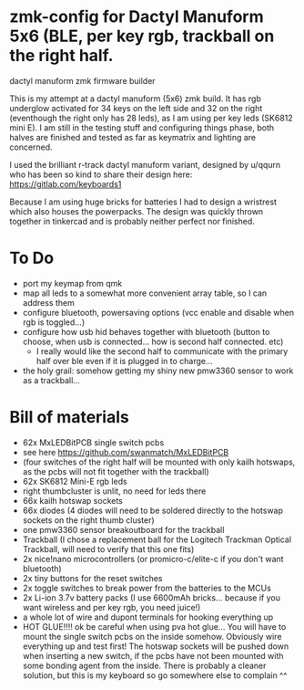 # zmk-config for Dactyl Manuform 5x6 (BLE, per key rgb, trackball on the right half.
dactyl manuform zmk firmware builder

This is my attempt at a dactyl manuform (5x6) zmk build. It has rgb underglow activated for 34 keys on the left side and 32 on the right (eventhough the right only has 28 leds), as I am using per key leds (SK6812 mini E). 
I am still in the testing stuff and configuring things phase, both halves are finished and tested as far as keymatrix and lighting are concerned.

I used the brilliant r-track dactyl manuform variant, designed by u/qqurn who has been so kind to share their design here: https://gitlab.com/keyboards1

Because I am using huge bricks for batteries I had to design a wristrest which also houses the powerpacks. The design was quickly thrown together in tinkercad and is probably neither perfect nor finished.

# To Do
* port my keymap from qmk
* map all leds to a somewhat more convenient array table, so I can address them
* configure bluetooth, powersaving options (vcc enable and disable when rgb is toggled...)
* configure how usb hid behaves together with bluetooth (button to choose, when usb is connected... how is second half connected. etc)
  * I really would like the second half to communicate with the primary half over ble even if it is plugged in to charge...
* the holy grail: somehow getting my shiny new pmw3360 sensor to work as a trackball...

# Bill of materials
* 62x MxLEDBitPCB single switch pcbs
 * see here https://github.com/swanmatch/MxLEDBitPCB 
 * (four switches of the right half will be mounted with only kailh hotswaps, as the pcbs will not fit together with the trackball)
* 62x SK6812 Mini-E rgb leds
 * right thumbcluster is unlit, no need for leds there
* 66x kailh hotswap sockets
 * 66x diodes (4 diodes will need to be soldered directly to the hotswap sockets on the right thumb cluster)
* one pmw3360 sensor breakoutboard for the trackball
* Trackball (I chose a replacement ball for the Logitech Trackman Optical Trackball, will need to verify that this one fits) 
* 2x nice!nano microcontrollers (or promicro-c/elite-c if you don't want bluetooth)
* 2x tiny buttons for the reset switches
* 2x toggle switches to break power from the batteries to the MCUs
* 2x Li-ion 3.7v battery packs (I use 6600mAh bricks... because if you want wireless and per key rgb, you need juice!)
* a whole lot of wire and dupont terminals for hooking everything up
* HOT GLUE!!!! ok be careful when using pva hot glue... You will have to mount the single switch pcbs on the inside somehow. Obviously wire everything up and test first! The hotswap sockets will be pushed down when inserting a new switch, if the pcbs have not been mounted with some bonding agent from the inside. There is probably a cleaner solution, but this is my keyboard so go somewhere else to complain ^^ 
